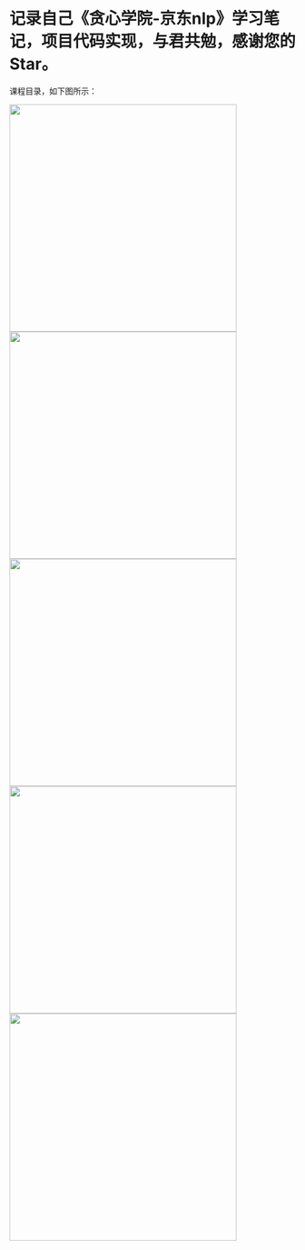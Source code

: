 # 记录自己《贪心学院-京东nlp》学习笔记，项目代码实现，与君共勉，感谢您的Star。

 
课程目录，如下图所示：

<img src="https://github.com/MemorialCheng/JD_NLP/blob/master/images/5.png" width=400>

<img src="https://github.com/MemorialCheng/JD_NLP/blob/master/images/4.png" width=400>

<img src="https://github.com/MemorialCheng/JD_NLP/blob/master/images/3.png" width=400>

<img src="https://github.com/MemorialCheng/JD_NLP/blob/master/images/2.png" width=400>

<img src="https://github.com/MemorialCheng/JD_NLP/blob/master/images/1.png" width=400>
